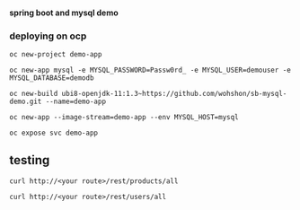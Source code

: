 #### spring boot and mysql demo

### deploying on ocp 

```
oc new-project demo-app 

oc new-app mysql -e MYSQL_PASSWORD=Passw0rd_ -e MYSQL_USER=demouser -e MYSQL_DATABASE=demodb

oc new-build ubi8-openjdk-11:1.3~https://github.com/wohshon/sb-mysql-demo.git --name=demo-app 

oc new-app --image-stream=demo-app --env MYSQL_HOST=mysql

oc expose svc demo-app

```

## testing

```
curl http://<your route>/rest/products/all

curl http://<your route>/rest/users/all


```
